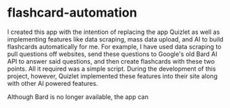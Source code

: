 # flashcard-automation

I created this app with the intention of replacing the app Quizlet as well as implementing features like data scraping, mass data upload, and AI to build flashcards automatically for me. For example, I have used data scraping to pull questions off websites, send these questions to Google's old Bard AI API to answer said questions, and then create flashcards with these two points. All it required was a simple script. During the development of this project, however, Quizlet implemented these features into their site along with other AI powered features.

Although Bard is no longer available, the app can 